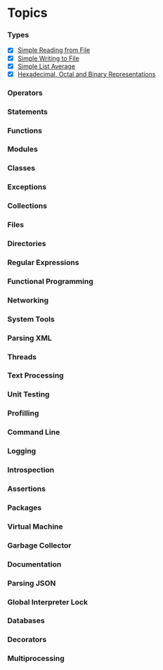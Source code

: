 # Topics

### Types
- [x] [Simple Reading from File ](/archive/collections/types/files/read_from_file.py)
- [x] [Simple Writing to File ](/archive/types/files/write_to_file.py)
- [x] [Simple List Average ](/archive/types/list_avg-demo.py)
- [x] [Hexadecimal, Octal and Binary Representations](/archive/types/hex-oct-dec_types.py)
### Operators

### Statements

### Functions

### Modules

### Classes

### Exceptions

### Collections

### Files

### Directories

### Regular Expressions

### Functional Programming

### Networking

### System Tools

### Parsing XML

### Threads

### Text Processing

### Unit Testing

### Profilling

### Command Line

### Logging

### Introspection

### Assertions

### Packages

### Virtual Machine

### Garbage Collector

### Documentation

### Parsing JSON

### Global Interpreter Lock

### Databases

### Decorators

### Multiprocessing


